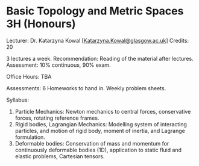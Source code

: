 # Basic Topology and Metric Spaces 3H (Honours)
Lecturer: Dr. Katarzyna Kowal [Katarzyna.Kowal@glasgow.ac.uk]
Credits: 20


3 lectures a week. Recommendation: Reading of the material after lectures.
Assessment: 10% continuous, 90% exam.

Office Hours: TBA

Assessments: 6 Homeworks to hand in. Weekly problem sheets.

Syllabus:
1. Particle Mechanics: Newton mechanics to central forces, conservative forces,
   rotating reference frames.
2. Rigid bodies, Lagrangian Mechanics: Modelling system of interacting
   particles, and motion of rigid body, moment of inertia, and Lagrange
   formulation.
3. Deformable bodies: Conservation of mass and momentum for continuously
   deformable bodies (1D), application to static fluid and elastic problems,
   Cartesian tensors.
